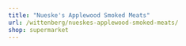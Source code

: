 ```yaml
---
title: "Nueske's Applewood Smoked Meats"
url: /wittenberg/nueskes-applewood-smoked-meats/
shop: supermarket
---
```

